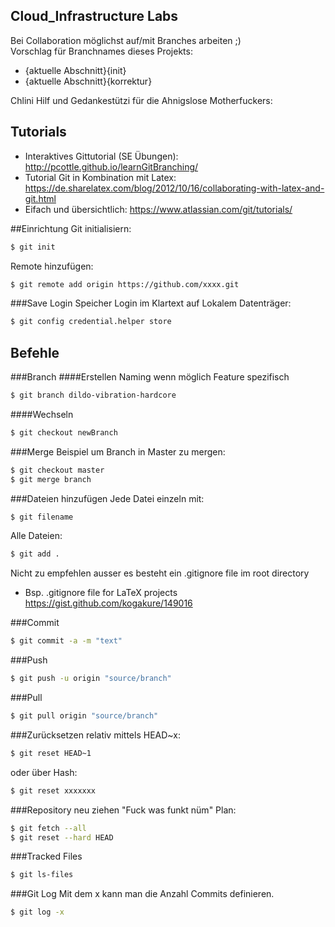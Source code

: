 
## Cloud_Infrastructure Labs

Bei Collaboration möglichst auf/mit Branches arbeiten ;)  
Vorschlag für Branchnames dieses Projekts: 
- {aktuelle Abschnitt}{init}
- {aktuelle Abschnitt}{korrektur}

Chlini Hilf und Gedankestützi für die Ahnigslose Motherfuckers:
## Tutorials
- Interaktives Gittutorial (SE Übungen): http://pcottle.github.io/learnGitBranching/
- Tutorial Git in Kombination mit Latex: https://de.sharelatex.com/blog/2012/10/16/collaborating-with-latex-and-git.html
- Eifach und übersichtlich: https://www.atlassian.com/git/tutorials/

##Einrichtung
Git initialisiern:
```bash
$ git init
```

Remote hinzufügen:
```bash
$ git remote add origin https://github.com/xxxx.git
```

###Save Login
Speicher Login im Klartext auf Lokalem Datenträger:
```bash
$ git config credential.helper store
```

## Befehle
###Branch
####Erstellen
Naming wenn möglich Feature spezifisch
```bash
$ git branch dildo-vibration-hardcore
```

####Wechseln
```bash
$ git checkout newBranch
```

###Merge 
Beispiel um Branch in Master zu mergen:
```bash
$ git checkout master
$ git merge branch
```

###Dateien hinzufügen
Jede Datei einzeln mit:
```bash
$ git filename
```

Alle Dateien:
```bash
$ git add .
```

Nicht zu empfehlen ausser es besteht ein .gitignore file im root directory
- Bsp. .gitignore file for LaTeX projects https://gist.github.com/kogakure/149016

###Commit
```bash
$ git commit -a -m "text"
```

###Push
```bash
$ git push -u origin "source/branch"
```

###Pull
```bash
$ git pull origin "source/branch"
```

###Zurücksetzen
relativ mittels HEAD~x:
```bash
$ git reset HEAD~1
```
oder über Hash:
```bash
$ git reset xxxxxxx
```

###Repository neu ziehen
"Fuck was funkt nüm" Plan:
```bash
$ git fetch --all 
$ git reset --hard HEAD
```

###Tracked Files
```bash
$ git ls-files
```

###Git Log
Mit dem x kann man die Anzahl Commits definieren.
```bash
$ git log -x
```
     
